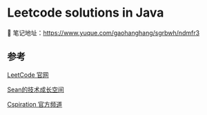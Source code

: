 # Leetcode solutions in Java

📒 笔记地址：https://www.yuque.com/gaohanghang/sgrbwh/ndmfr3

## 参考

[LeetCode 官网](https://leetcode-cn.com/)

[Sean的技术成长空间](https://www.youtube.com/channel/UC6sXxjf9HMntbtDu5SsWLAg/videos)

[Cspiration 官方频道](https://www.youtube.com/channel/UCTWuRL33U8xBPqk3LehXjFw)

